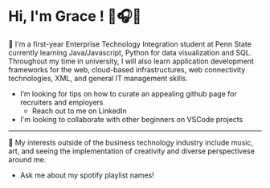 # Hi, I'm Grace ! 🌺🎧🍙 #

🌟 I'm a first-year Enterprise Technology Integration student at Penn State currently learning Java/Javascript, Python for data visualization and SQL. Throughout my time in university, I will also learn application development frameworks for the web, cloud-based infrastructures, web connectivity technologies, XML, and general IT management skills.

* I’m looking for tips on how to curate an appealing github page for recruiters and employers
  * Reach out to me on LinkedIn
* I'm looking to collaborate with other beginners on VSCode projects

-----

🎡 My interests outside of the business technology industry include music, art, and seeing the implementation of creativity and diverse perspectivese around me. 

* Ask me about my spotify playlist names!

<!--
**graceseliou/GraceSeLiou** is a ✨ _special_ ✨ repository because its `README.md` (this file) appears on your GitHub profile.

Here are some ideas to get you started:

- 🔭 I’m currently working on ...
- 🌱 I’m currently learning ...
- 👯 I’m looking to collaborate on ...
- 🤔 I’m looking for help with ...
- 💬 Ask me about ...
- 📫 How to reach me: ...
- 😄 Pronouns: ...
- ⚡ Fun fact: ...
-->
